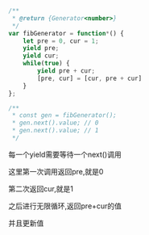 ```js
/**
 * @return {Generator<number>}
 */
var fibGenerator = function*() {
    let pre = 0, cur = 1;
    yield pre;
    yield cur;
    while(true) {
        yield pre + cur;
        [pre, cur] = [cur, pre + cur]
    }
};

/**
 * const gen = fibGenerator();
 * gen.next().value; // 0
 * gen.next().value; // 1
 */
```

每一个yield需要等待一个next()调用

这里第一次调用返回pre,就是0

第二次返回cur,就是1

之后进行无限循环,返回pre+cur的值

并且更新值